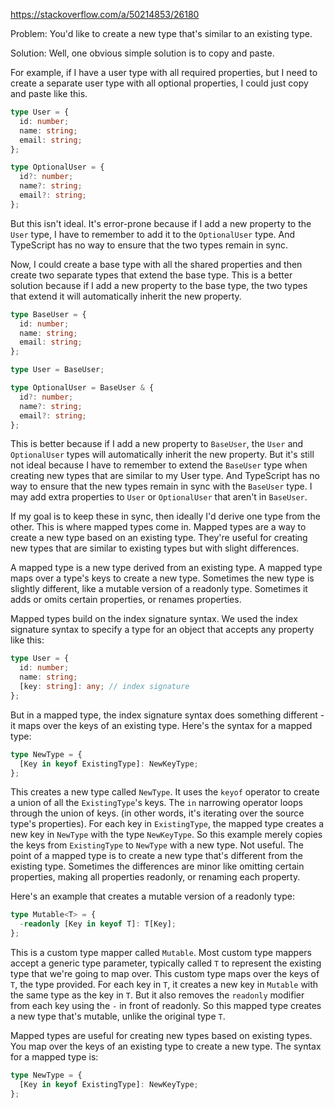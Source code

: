 https://stackoverflow.com/a/50214853/26180

Problem: You'd like to create a new type that's similar to an existing type.

Solution: Well, one obvious simple solution is to copy and paste.

For example, if I have a user type with all required properties, but I need to create a separate user type with all optional properties, I could just copy and paste like this.

```ts
type User = {
  id: number;
  name: string;
  email: string;
};

type OptionalUser = {
  id?: number;
  name?: string;
  email?: string;
};
```

But this isn't ideal. It's error-prone because if I add a new property to the `User` type, I have to remember to add it to the `OptionalUser` type. And TypeScript has no way to ensure that the two types remain in sync.

Now, I could create a base type with all the shared properties and then create two separate types that extend the base type. This is a better solution because if I add a new property to the base type, the two types that extend it will automatically inherit the new property.

```ts
type BaseUser = {
  id: number;
  name: string;
  email: string;
};

type User = BaseUser;

type OptionalUser = BaseUser & {
  id?: number;
  name?: string;
  email?: string;
};
```

This is better because if I add a new property to `BaseUser`, the `User` and `OptionalUser` types will automatically inherit the new property. But it's still not ideal because I have to remember to extend the `BaseUser` type when creating new types that are similar to my User type. And TypeScript has no way to ensure that the new types remain in sync with the `BaseUser` type. I may add extra properties to `User` or `OptionalUser` that aren't in `BaseUser`.

If my goal is to keep these in sync, then ideally I'd derive one type from the other. This is where mapped types come in. Mapped types are a way to create a new type based on an existing type. They're useful for creating new types that are similar to existing types but with slight differences.

A mapped type is a new type derived from an existing type. A mapped type maps over a type's keys to create a new type. Sometimes the new type is slightly different, like a mutable version of a readonly type. Sometimes it adds or omits certain properties, or renames properties.

Mapped types build on the index signature syntax. We used the index signature syntax to specify a type for an object that accepts any property like this:

```ts
type User = {
  id: number;
  name: string;
  [key: string]: any; // index signature
};
```

But in a mapped type, the index signature syntax does something different - it maps over the keys of an existing type. Here's the syntax for a mapped type:

```ts
type NewType = {
  [Key in keyof ExistingType]: NewKeyType;
};
```

This creates a new type called `NewType`. It uses the `keyof` operator to create a union of all the `ExistingType`'s keys. The `in` narrowing operator loops through the union of keys. (in other words, it's iterating over the source type's properties). For each key in `ExistingType`, the mapped type creates a new key in `NewType` with the type `NewKeyType`. So this example merely copies the keys from `ExistingType` to `NewType` with a new type. Not useful. The point of a mapped type is to create a new type that's different from the existing type. Sometimes the differences are minor like omitting certain properties, making all properties readonly, or renaming each property.

Here's an example that creates a mutable version of a readonly type:

```ts
type Mutable<T> = {
  -readonly [Key in keyof T]: T[Key];
};
```

This is a custom type mapper called `Mutable`. Most custom type mappers accept a generic type parameter, typically called `T` to represent the existing type that we're going to map over. This custom type maps over the keys of `T`, the type provided. For each key in `T`, it creates a new key in `Mutable` with the same type as the key in `T`. But it also removes the `readonly` modifier from each key using the `-` in front of readonly. So this mapped type creates a new type that's mutable, unlike the original type `T`.

Mapped types are useful for creating new types based on existing types. You map over the keys of an existing type to create a new type. The syntax for a mapped type is:

```ts
type NewType = {
  [Key in keyof ExistingType]: NewKeyType;
};
```

